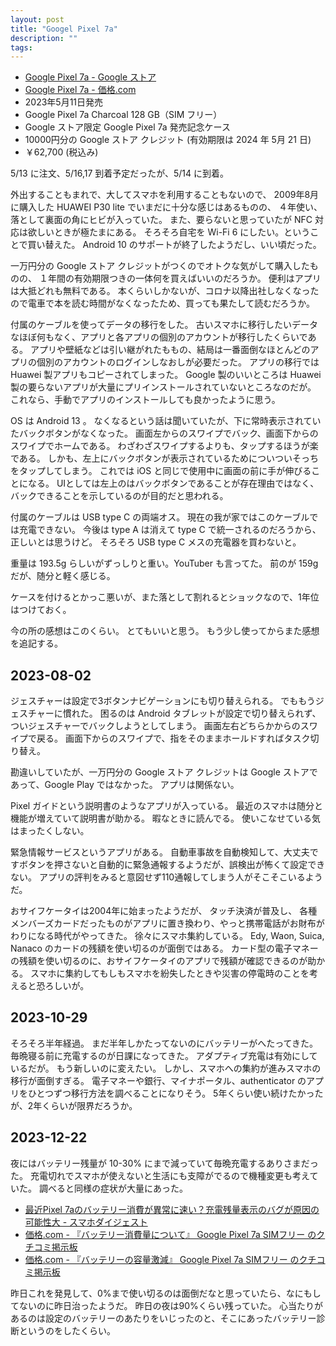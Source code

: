 ```yaml
---
layout: post
title: "Googel Pixel 7a"
description: ""
tags: 
---
```


* [Google Pixel 7a - Google ストア](https://store.google.com/jp/product/pixel_7a?hl=ja)
* [Google Pixel 7a - 価格.com](https://kakaku.com/keitai/smartphone/model/M0000001005/)
* 2023年5月11日発売
* Google Pixel 7a Charcoal 128 GB（SIM フリー）
* Google ストア限定 Google Pixel 7a 発売記念ケース
* 10000円分の Google ストア クレジット (有効期限は 2024 年 5月 21 日)
* ￥62,700 (税込み)

5/13 に注文、5/16,17 到着予定だったが、5/14 に到着。

外出することもまれで、大してスマホを利用することもないので、
2009年8月に購入した HUAWEI P30 lite でいまだに十分な感じはあるものの、
４年使い、落として裏面の角にヒビが入っていた。
また、要らないと思っていたが NFC 対応は欲しいときが極たまにある。
そろそろ自宅を Wi-Fi 6 にしたい。ということで買い替えた。
Android 10 のサポートが終了したようだし、いい頃だった。

一万円分の Google ストア クレジットがつくのでオトクな気がして購入したものの、
１年間の有効期限つきの一体何を買えばいいのだろうか。
便利はアプリは大抵どれも無料である。
本くらいしかないが、コロナ以降出社しなくなったので電車で本を読む時間がなくなったため、買っても果たして読むだろうか。

付属のケーブルを使ってデータの移行をした。
古いスマホに移行したいデータなほぼ何もなく、アプリと各アプリの個別のアカウントが移行したくらいである。
アプリや壁紙などは引い継がれたももの、結局は一番面倒なほとんどのアプリの個別のアカウントのログインしなおしが必要だった。
アプリの移行では Huawei 製アプリもコピーされてしまった。
Google 製のいいところは Huawei 製の要らないアプリが大量にプリインストールされていないところなのだが。
これなら、手動でアプリのインストールしても良かったように思う。

OS は Android 13 。
なくなるという話は聞いていたが、下に常時表示されていたバックボタンがなくなった。
画面左からのスワイプでバック、画面下からのスワイプでホームである。
わざわざスワイプするよりも、タップするほうが楽である。
しかも、左上にバックボタンが表示されているためについついそっちをタップしてしまう。
これでは iOS と同じで使用中に画面の前に手が伸びることになる。
UIとしては左上のはバックボタンであることが存在理由ではなく、バックできることを示しているのが目的だと思われる。

付属のケーブルは USB type C の両端オス。
現在の我が家ではこのケーブルでは充電できない。
今後は type A は消えて type C で統一されるのだろうから、正しいとは思うけど。
そろそろ USB type C メスの充電器を買わないと。

重量は 193.5g らしいがずっしりと重い。YouTuber も言ってた。
前のが 159g だが、随分と軽く感じる。

ケースを付けるとかっこ悪いが、また落として割れるとショックなので、1年位はつけておく。

今の所の感想はこのくらい。
とてもいいと思う。
もう少し使ってからまた感想を追記する。

## 2023-08-02

ジェスチャーは設定で3ボタンナビゲーションにも切り替えられる。
でももうジェスチャーに慣れた。
困るのは Android タブレットが設定で切り替えられず、ついジェスチャーでバックしようとしてしまう。
画面左右どちらかからのスワイプで戻る。
画面下からのスワイプで、指をそのままホールドすればタスク切り替え。

勘違いしていたが、一万円分の Google ストア クレジットは Google ストアであって、Google Play ではなかった。
アプリは関係ない。

Pixel ガイドという説明書のようなアプリが入っている。
最近のスマホは随分と機能が増えていて説明書が助かる。
暇なときに読んでる。
使いこなせている気はまったくしない。

緊急情報サービスというアプリがある。
自動車事故を自動検知して、大丈夫ですボタンを押さないと自動的に緊急通報するようだが、誤検出が怖くて設定できない。
アプリの評判をみると意図せず110通報してしまう人がそこそこいるようだ。

おサイフケータイは2004年に始まったようだが、
タッチ決済が普及し、
各種メンバーズカードだったものがアプリに置き換わり、やっと携帯電話がお財布がわりになる時代がやってきた。
徐々にスマホ集約している。
Edy, Waon, Suica, Nanaco のカードの残額を使い切るのが面倒ではある。
カード型の電子マネーの残額を使い切るのに、おサイフケータイのアプリで残額が確認できるのが助かる。
スマホに集約してもしもスマホを紛失したときや災害の停電時のことを考えると恐ろしいが。


## 2023-10-29

そろそろ半年経過。
まだ半年しかたってないのにバッテリーがへたってきた。
毎晩寝る前に充電するのが日課になってきた。
アダプティブ充電は有効にしているだが。
もう新しいのに変えたい。
しかし、スマホへの集約が進みスマホの移行が面倒すぎる。
電子マネーや銀行、マイナポータル、authenticator のアプリをひとつずつ移行方法を調べることになりそう。
5年くらい使い続けたかったが、2年くらいが限界だろうか。

## 2023-12-22

夜にはバッテリー残量が 10-30% にまで減っていて毎晩充電するありさまだった。
充電切れでスマホが使えないと生活にも支障がでるので機種変更も考えていた。
調べると同様の症状が大量にあった。

* [最近Pixel 7aのバッテリー消費が異常に速い？充電残量表示のバグが原因の可能性大 - スマホダイジェスト](https://sumahodigest.com/?p=24997)
* [価格.com - 『バッテリー消費量について』 Google Pixel 7a SIMフリー のクチコミ掲示板](https://bbs.kakaku.com/bbs/J0000041428/SortID=25264899/)
* [価格.com - 『バッテリーの容量激減』 Google Pixel 7a SIMフリー のクチコミ掲示板](https://bbs.kakaku.com/bbs/J0000041428/SortID=25462410/)

昨日これを発見して、0%まで使い切るのは面倒だなと思っていたら、なにもしてないのに昨日治ったようだ。
昨日の夜は90%くらい残っていた。
心当たりがあるのは設定のバッテリーのあたりをいじったのと、そこにあったバッテリー診断というのをしたくらい。
